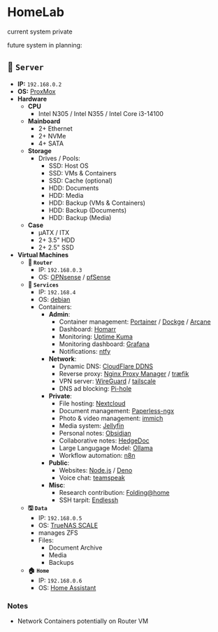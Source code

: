 # HomeLab

current system private

future system in planning:

## **🍗 `Server`**

- **IP:** `192.168.0.2`
- **OS:** [ProxMox](https://www.proxmox.com/)
- **Hardware**
  - **CPU**
    - Intel N305 / Intel N355 / Intel Core i3-14100
  - **Mainboard**
    - 2+ Ethernet
    - 2+ NVMe
    - 4+ SATA
  - **Storage**
    - Drives / Pools:
      - SSD: Host OS
      - SSD: VMs & Containers
      - SSD: Cache (optional)
      - HDD: Documents
      - HDD: Media
      - HDD: Backup (VMs & Containers)
      - HDD: Backup (Documents)
      - HDD: Backup (Media)
  - **Case**
    - µATX / ITX
    - 2+ 3.5" HDD
    - 2+ 2.5" SSD
- **Virtual Machines**
  - **🛜 `Router`**
    - IP: `192.168.0.3`
    - OS: [OPNsense](https://opnsense.org/) / [pfSense](https://www.pfsense.org/)
  - **🐋 `Services`**
    - IP: `192.168.4`
    - OS: [debian](https://www.debian.org/)
    - Containers:
      - **Admin**:
        - Container management: [Portainer](https://www.portainer.io/) / [Dockge](https://dockge.kuma.pet/) / [Arcane](https://arcane.ofkm.dev/)
        - Dashboard: [Homarr](https://homarr.dev/)
        - Monitoring: [Uptime Kuma](https://uptime.kuma.pet/)
        - Monitoring dashboard: [Grafana](https://grafana.com/)
        - Notifications: [ntfy](https://docs.ntfy.sh/)
      - **Network**:
        - Dynamic DNS: [CloudFlare DDNS](https://hub.docker.com/r/oznu/cloudflare-ddns)
        - Reverse proxy: [Nginx Proxy Manager](https://nginxproxymanager.com/) / [træfik](https://traefik.io/)
        - VPN server: [WireGuard](https://www.wireguard.com/) / [tailscale](https://tailscale.com/)
        - DNS ad blocking: [Pi-hole](https://pi-hole.net/)
      - **Private**:
        - File hosting: [Nextcloud](https://nextcloud.com/)
        - Document management: [Paperless-ngx](https://docs.paperless-ngx.com/)
        - Photo & video management: [immich](https://immich.app/)
        - Media system: [Jellyfin](https://jellyfin.org/)
        - Personal notes: [Obsidian](https://obsidian.md/)
        - Collaborative notes: [HedgeDoc](https://hedgedoc.org/)
        - Large Langugage Model: [Ollama](https://ollama.com/)
        - Workflow automation: [n8n](https://n8n.io/)
      - **Public**:
        - Websites: [Node.js](https://nodejs.org/) / [Deno](https://deno.com/)
        - Voice chat: [teamspeak](https://www.teamspeak.com/)
      - **Misc**:
        - Research contribution: [Folding@home](https://foldingathome.org/)
        - SSH tarpit: [Endlessh](https://github.com/skeeto/endlessh)
  - **🖫 `Data`**
    - IP: `192.168.0.5`
    - OS: [TrueNAS SCALE](https://www.truenas.com/truenas-scale/)
    - manages ZFS
    - Files:
      - Document Archive
      - Media
      - Backups
  - **🏠 `Home`**
    - IP: `192.168.0.6`
    - OS: [Home Assistant](https://www.home-assistant.io/)

### Notes

- Network Containers potentially on Router VM
